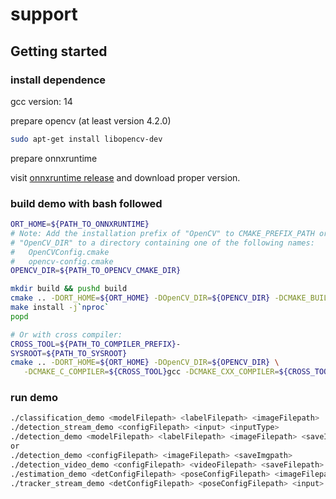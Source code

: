 # support


## Getting started

### install dependence
gcc version: 14

prepare opencv (at least version 4.2.0)
```bash
sudo apt-get install libopencv-dev
```
prepare onnxruntime

visit [onnxruntime release](https://github.com/microsoft/onnxruntime/releases/tag/v1.15.1) and download proper version.


### build demo with bash followed

```bash
ORT_HOME=${PATH_TO_ONNXRUNTIME}
# Note: Add the installation prefix of "OpenCV" to CMAKE_PREFIX_PATH or set
# "OpenCV_DIR" to a directory containing one of the following names:
#   OpenCVConfig.cmake
#   opencv-config.cmake
OPENCV_DIR=${PATH_TO_OPENCV_CMAKE_DIR}

mkdir build && pushd build
cmake .. -DORT_HOME=${ORT_HOME} -DOpenCV_DIR=${OPENCV_DIR} -DCMAKE_BUILD_TYPE=Debug -DTEST=OFF -DDEMO=ON
make install -j`nproc`
popd

# Or with cross compiler:
CROSS_TOOL=${PATH_TO_COMPILER_PREFIX}-
SYSROOT=${PATH_TO_SYSROOT}
cmake .. -DORT_HOME=${ORT_HOME} -DOpenCV_DIR=${OPENCV_DIR} \
   -DCMAKE_C_COMPILER=${CROSS_TOOL}gcc -DCMAKE_CXX_COMPILER=${CROSS_TOOL}g++ -DCMAKE_SYSROOT=${SYSROOT}
```

### run demo

```bash
./classification_demo <modelFilepath> <labelFilepath> <imageFilepath>
./detection_stream_demo <configFilepath> <input> <inputType>
./detection_demo <modelFilepath> <labelFilepath> <imageFilepath> <saveImgpath>
or 
./detection_demo <configFilepath> <imageFilepath> <saveImgpath>
./detection_video_demo <configFilepath> <videoFilepath> <saveFilepath>
./estimation_demo <detConfigFilepath> <poseConfigFilepath> <imageFilepath> <saveImgpath>
./tracker_stream_demo <detConfigFilepath> <poseConfigFilepath> <input> <inputType>
```
